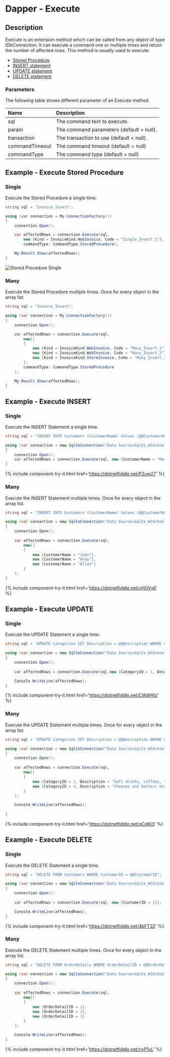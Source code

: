 # Dapper - Execute 

## Description
Execute is an extension method which can be called from any object of type IDbConnection. It can execute a command one or multiple times and return the number of affected rows. This method is usually used to execute:
- [Stored Procedure](#example---execute-stored-procedure)
- [INSERT statement](#example---execute-insert)
- [UPDATE statement](#example---execute-update)
- [DELETE statement](#example---execute-delete)

### Parameters
The following table shows different parameter of an Execute method.

| Name | Description |
| :--- | :---------- |
| sql            | The command text to execute. |
| param          | The command parameters (default = null). |
| transaction    | The transaction to use (default = null). |
| commandTimeout | The command timeout (default = null) |
| commandType    | The command type (default = null) |

## Example - Execute Stored Procedure

### Single
Execute the Stored Procedure a single time.


```csharp
string sql = "Invoice_Insert";

using (var connection = My.ConnectionFactory())
{
    connection.Open();

    var affectedRows = connection.Execute(sql,
        new {Kind = InvoiceKind.WebInvoice, Code = "Single_Insert_1"},
        commandType: CommandType.StoredProcedure);

    My.Result.Show(affectedRows);
}
```

<img src="images/3-anonynous-entity.png" alt="Stored Procedure Single" />

### Many
Execute the Stored Procedure multiple times. Once for every object in the array list.


```csharp
string sql = "Invoice_Insert";

using (var connection = My.ConnectionFactory())
{
    connection.Open();

    var affectedRows = connection.Execute(sql,
        new[]
        {
            new {Kind = InvoiceKind.WebInvoice, Code = "Many_Insert_1"},
            new {Kind = InvoiceKind.WebInvoice, Code = "Many_Insert_2"},
            new {Kind = InvoiceKind.StoreInvoice, Code = "Many_Insert_3"}
        },
        commandType: CommandType.StoredProcedure
    );

    My.Result.Show(affectedRows);
}
```

## Example - Execute INSERT

### Single
Execute the INSERT Statement a single time.


```csharp
string sql = "INSERT INTO Customers (CustomerName) Values (@@CustomerName);";

using (var connection = new SqlCeConnection("Data Source=SqlCe_W3Schools.sdf"))
{
	connection.Open();
	var affectedRows = connection.Execute(sql, new {CustomerName = "Mark"});
}
```

{% include component-try-it.html href='https://dotnetfiddle.net/P2uw27' %}

### Many
Execute the INSERT Statement multiple times. Once for every object in the array list.


```csharp
string sql = "INSERT INTO Customers (CustomerName) Values (@@CustomerName);";

using (var connection = new SqlCeConnection("Data Source=SqlCe_W3Schools.sdf"))
{
	connection.Open();
	
	var affectedRows = connection.Execute(sql,
 		new[]
 		{
     		new {CustomerName = "John"},
     		new {CustomerName = "Andy"},
     		new {CustomerName = "Allan"}
 		}
	);	
}
```

{% include component-try-it.html href='https://dotnetfiddle.net/vHOVx6' %}

## Example - Execute UPDATE

### Single
Execute the UPDATE Statement a single time.


```csharp
string sql = "UPDATE Categories SET Description = @@Description WHERE CategoryID = @@CategoryID;";

using (var connection = new SqlCeConnection("Data Source=SqlCe_W3Schools.sdf"))
{
	connection.Open();
	
	var affectedRows = connection.Execute(sql,new {CategoryID = 1, Description = "Soft drinks, coffees, teas, beers, mixed drinks, and ales"});

	Console.WriteLine(affectedRows);
}
```

{% include component-try-it.html href='https://dotnetfiddle.net/CWdH6z' %}

### Many
Execute the UPDATE Statement multiple times. Once for every object in the array list.


```csharp
string sql = "UPDATE Categories SET Description = @@Description WHERE CategoryID = @@CategoryID;";

using (var connection = new SqlCeConnection("Data Source=SqlCe_W3Schools.sdf"))
{
	connection.Open();
	
	var affectedRows = connection.Execute(sql,
 		new[]
 		{
     		new {CategoryID = 1, Description = "Soft drinks, coffees, teas, beers, mixed drinks, and ales"},
     		new {CategoryID = 4, Description = "Cheeses and butters etc."}
 		}
	);

	Console.WriteLine(affectedRows);
	
}
```

{% include component-try-it.html href='https://dotnetfiddle.net/qCdKI3' %}

## Example - Execute DELETE

### Single
Execute the DELETE Statement a single time.


```csharp
string sql = "DELETE FROM Customers WHERE CustomerID = @@CustomerID";

using (var connection = new SqlCeConnection("Data Source=SqlCe_W3Schools.sdf"))
{
	connection.Open();
	
	var affectedRows = connection.Execute(sql, new {CustomerID = 1});

	Console.WriteLine(affectedRows);
}
```

{% include component-try-it.html href='https://dotnetfiddle.net/4bFT32' %}

### Many
Execute the DELETE Statement multiple times. Once for every object in the array list.


```csharp
string sql = "DELETE FROM OrderDetails WHERE OrderDetailID = @@OrderDetailID";

using (var connection = new SqlCeConnection("Data Source=SqlCe_W3Schools.sdf"))
{
	connection.Open();
	
	var affectedRows = connection.Execute(sql, 
		new[]
 		{
     		new {OrderDetailID = 1},
     		new {OrderDetailID = 2},
     		new {OrderDetailID = 3}
 		}
	);

	Console.WriteLine(affectedRows);
}
```

{% include component-try-it.html href='https://dotnetfiddle.net/nxP1vL' %}